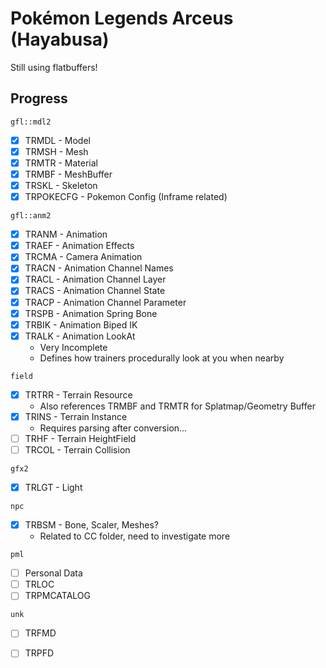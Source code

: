 # Pokémon Legends Arceus (Hayabusa)
Still using flatbuffers!

## Progress
`gfl::mdl2`
- [x] TRMDL - Model
- [x] TRMSH - Mesh
- [x] TRMTR - Material
- [x] TRMBF - MeshBuffer
- [x] TRSKL - Skeleton
- [x] TRPOKECFG - Pokemon Config (Inframe related)

`gfl::anm2`
- [x] TRANM - Animation
- [x] TRAEF - Animation Effects
- [x] TRCMA - Camera Animation
- [x] TRACN - Animation Channel Names
- [x] TRACL - Animation Channel Layer
- [x] TRACS - Animation Channel State
- [x] TRACP - Animation Channel Parameter
- [x] TRSPB - Animation Spring Bone
- [x] TRBIK - Animation Biped IK
- [x] TRALK - Animation LookAt
    - Very Incomplete
    - Defines how trainers procedurally look at you when nearby

`field`
- [x] TRTRR - Terrain Resource
    - Also references TRMBF and TRMTR for Splatmap/Geometry Buffer 
- [x] TRINS - Terrain Instance
    - Requires parsing after conversion...
- [ ] TRHF - Terrain HeightField
- [ ] TRCOL - Terrain Collision

`gfx2`
- [x] TRLGT - Light

`npc`
- [x] TRBSM - Bone, Scaler, Meshes? 
    - Related to CC folder, need to investigate more

`pml`
- [ ] Personal Data
- [ ] TRLOC
- [ ] TRPMCATALOG

`unk`
- [ ] TRFMD
- [ ] TRPFD


